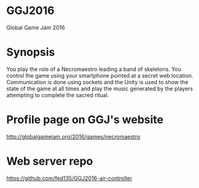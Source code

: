# GGJ2016
Global Game Jam 2016

# Synopsis
You play the role of a Necromaestro leading a band of skeletons. You control the game using your smartphone pointed at a secret web location. Communication is done using sockets and the Unity is used to show the state of the game at all times and play the music generated by the players attempting to complete the sacred ritual.

# Profile page on GGJ's website
http://globalgamejam.org/2016/games/necromaestro

# Web server repo
https://github.com/fed135/GGJ2016-air-controller